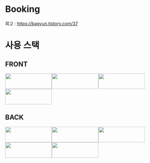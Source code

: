 # Booking

회고 : https://bagyun.tistory.com/37

# 사용 스택
## FRONT
<img src="https://img.shields.io/badge/JavaScript-F7DF1E?style=for-the-badge&logo=JavaScript&logoColor=white" width="150" height="50"/><img src="https://img.shields.io/badge/React-61DAFB?style=for-the-badge&logo=React&logoColor=white" width="150" height="50"/><img src="https://img.shields.io/badge/React Router-CA4245?style=for-the-badge&logo=React Router&logoColor=white" width="150" height="50"/><img src="https://img.shields.io/badge/AXIOS-A100FF?style=for-the-badge&logoColor=white" width="150" height="50"/>

## BACK
<img src="https://img.shields.io/badge/Express-000000?style=for-the-badge&logo=Express&logoColor=white" width="150" height="50"/><img src="https://img.shields.io/badge/MongoDB-47A248?style=for-the-badge&logo=MongoDB&logoColor=white" width="150" height="50"/><img src="https://img.shields.io/badge/Node.js-339933?style=for-the-badge&logo=Node.js&logoColor=white" width="150" height="50"/><img src="https://img.shields.io/badge/JWT-000000?style=for-the-badge&logoColor=white" width="150" height="50"/><img src="https://img.shields.io/badge/AXIOS-A100FF?style=for-the-badge&logoColor=white" width="150" height="50"/>

